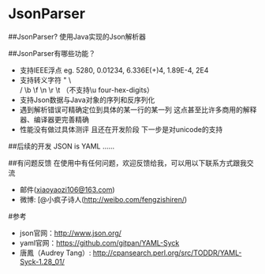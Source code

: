 JsonParser
==========

##JsonParser?
使用Java实现的Json解析器


##JsonParser有哪些功能？

* 支持IEEE浮点 eg. 5280, 0.01234, 6.336E(+)4, 1.89E-4, 2E4
* 支持转义字符 \"
\\\
\/
\b
\f
\n
\r
\t
（不支持\u four-hex-digits）
* 支持Json数据与Java对象的序列和反序列化
* 遇到解析错误可精确定位到具体的某一行的某一列 这点甚至比许多商用的解释器、编译器更完善精确
* 性能没有做过具体测评 且还在开发阶段 下一步是对unicode的支持

##后续的开发
JSON is YAML ......


##有问题反馈
在使用中有任何问题，欢迎反馈给我，可以用以下联系方式跟我交流

* 邮件(xiaoyaozi106@163.com)
* 微博: [@小疯子诗人(http://weibo.com/fengzishiren/)


#参考
* json官网：http://www.json.org/
* yaml官网：https://github.com/gitpan/YAML-Syck
* 唐鳳（Audrey Tang）: http://cpansearch.perl.org/src/TODDR/YAML-Syck-1.28_01/
